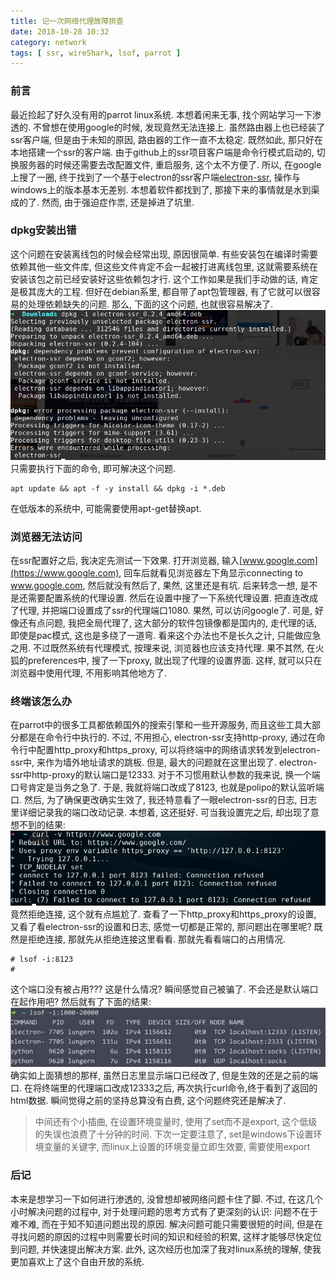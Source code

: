 ```yaml
---
title: 记一次网络代理故障排查
date: 2018-10-28 10:32
category: network
tags: [ ssr, wireShark, lsof, parrot ]
---
```


### 前言
最近捡起了好久没有用的parrot linux系统. 本想着闲来无事, 找个网站学习一下渗透的. 不曾想在使用google的时候, 发现竟然无法连接上. 虽然路由器上也已经装了ssr客户端, 但是由于未知的原因, 路由器的工作一直不太稳定. 既然如此, 那只好在本地搭建一个ssr的客户端. 由于github上的ssr项目客户端是命令行模式启动的, 切换服务器的时候还需要去改配置文件, 重启服务, 这个太不方便了. 所以, 在google上搜了一圈, 终于找到了一个基于electron的ssr客户端[electron-ssr](https://github.com/erguotou520/electron-ssr), 操作与windows上的版本基本无差别. 本想着软件都找到了, 那接下来的事情就是水到渠成的了. 然而, 由于强迫症作祟, 还是掉进了坑里.

### dpkg安装出错

这个问题在安装离线包的时候会经常出现, 原因很简单. 有些安装包在编译时需要依赖其他一些文件库, 但这些文件肯定不会一起被打进离线包里, 这就需要系统在安装该包之前已经安装好这些依赖包才行. 这个工作如果是我们手动做的话, 肯定是极其庞大的工程. 但好在debian系里, 都自带了apt包管理器, 有了它就可以很容易的处理依赖缺失的问题. 那么, 下面的这个问题, 也就很容易解决了.
![](../images/network/dpkg-error.jpg)  
只需要执行下面的命令, 即可解决这个问题.
```shell
apt update && apt -f -y install && dpkg -i *.deb
```
在低版本的系统中, 可能需要使用apt-get替换apt. 

### 浏览器无法访问
在ssr配置好之后, 我决定先测试一下效果. 打开浏览器, 输入[www.google.com](https://www.google.com), 回车后就看见浏览器左下角显示connecting to www.google.com, 然后就没有然后了, 果然, 这里还是有坑. 后来转念一想, 是不是还需要配置系统的代理设置. 然后在设置中搜了一下系统代理设置. 把直连改成了代理, 并把端口设置成了ssr的代理端口1080. 果然, 可以访问google了. 可是, 好像还有点问题, 我把全局代理了, 这大部分的软件包镜像都是国内的, 走代理的话, 即使是pac模式, 这也是多绕了一道弯. 看来这个办法也不是长久之计, 只能做应急之用. 不过既然系统有代理模式, 按理来说, 浏览器也应该支持代理. 果不其然, 在火狐的preferences中, 搜了一下proxy, 就出现了代理的设置界面. 这样, 就可以只在浏览器中使用代理, 不用影响其他地方了. 

### 终端该怎么办
在parrot中的很多工具都依赖国外的搜索引擎和一些开源服务, 而且这些工具大部分都是在命令行中执行的. 不过, 不用担心, electron-ssr支持http-proxy, 通过在命令行中配置http_proxy和https_proxy, 可以将终端中的网络请求转发到electron-ssr中, 来作为墙外地址请求的跳板. 但是, 最大的问题就在这里出现了. electron-ssr中http-proxy的默认端口是12333. 对于不习惯用默认参数的我来说, 换一个端口号肯定是当务之急了. 于是, 我就将端口改成了8123, 也就是polipo的默认监听端口. 然后, 为了确保更改确实生效了, 我还特意看了一眼electron-ssr的日志, 日志里详细记录我的端口改动记录. 本想着, 这还挺好. 可当我设置完之后, 却出现了意想不到的结果:
![](../images/network/curl-error.jpg)  
竟然拒绝连接, 这个就有点尴尬了. 查看了一下http_proxy和https_proxy的设置, 又看了看electron-ssr的设置和日志, 感觉一切都是正常的, 那问题出在哪里呢? 既然是拒绝连接, 那就先从拒绝连接这里看看. 那就先看看端口的占用情况.
```
# lsof -i:8123
#
```
这个端口没有被占用??? 这是什么情况? 瞬间感觉自己被骗了. 不会还是默认端口在起作用吧? 然后就有了下面的结果:
![](../images/network/port-bind.jpg)  
确实如上面猜想的那样, 虽然日志里显示端口已经改了, 但是生效的还是之前的端口. 在将终端里的代理端口改成12333之后, 再次执行curl命令,终于看到了返回的html数据. 瞬间觉得之前的坚持总算没有白费, 这个问题终究还是解决了. 

> 中间还有个小插曲, 在设置环境变量时, 使用了set而不是export, 这个低级的失误也浪费了十分钟的时间. 下次一定要注意了, set是windows下设置环境变量的关键字, 而linux上设置的环境变量立即生效要, 需要使用export
### 后记
本来是想学习一下如何进行渗透的, 没曾想却被网络问题卡住了脚. 不过, 在这几个小时解决问题的过程中, 对于处理问题的思考方式有了更深刻的认识: 问题不在于难不难, 而在于知不知道问题出现的原因. 解决问题可能只需要很短的时间, 但是在寻找问题的原因的过程中则需要长时间的知识和经验的积累, 这样才能够尽快定位到问题, 并快速提出解决方案. 此外, 这次经历也加深了我对linux系统的理解, 使我更加喜欢上了这个自由开放的系统.
